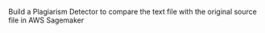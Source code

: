 Build a Plagiarism Detector to compare the text file with the original source file in AWS Sagemaker
